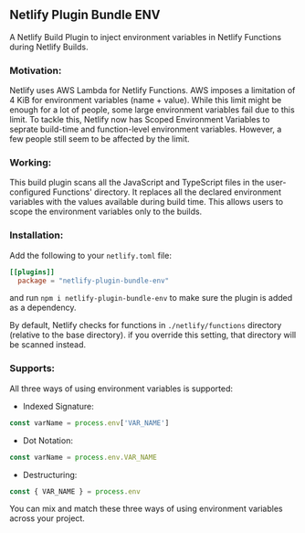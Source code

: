 ## Netlify Plugin Bundle ENV

A Netlify Build Plugin to inject environment variables in Netlify Functions during Netlify Builds.

### Motivation:

Netlify uses AWS Lambda for Netlify Functions. AWS imposes a limitation of 4 KiB for environment variables (name + value). While this limit might be enough for a lot of people, some large environment variables fail due to this limit. To tackle this, Netlify now has Scoped Environment Variables to seprate build-time and function-level environment variables. However, a few people still seem to be affected by the limit.

### Working:

This build plugin scans all the JavaScript and TypeScript files in the user-configured Functions' directory. It replaces all the declared environment variables with the values available during build time. This allows users to scope the environment variables only to the builds.

### Installation:

Add the following to your `netlify.toml` file:

```toml
[[plugins]]
  package = "netlify-plugin-bundle-env"
```

and run `npm i netlify-plugin-bundle-env` to make sure the plugin is added as a dependency.

By default, Netlify checks for functions in `./netlify/functions` directory (relative to the base directory). if you override this setting, that directory will be scanned instead.

### Supports:

All three ways of using environment variables is supported:

- Indexed Signature:

```js
const varName = process.env['VAR_NAME']
```

- Dot Notation:

```js
const varName = process.env.VAR_NAME
```

- Destructuring:

```js
const { VAR_NAME } = process.env
```

You can mix and match these three ways of using environment variables across your project.